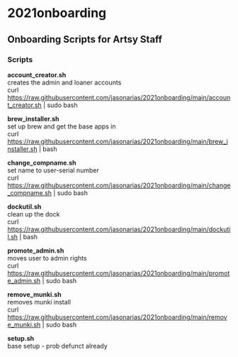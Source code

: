 # 2021onboarding  

Onboarding Scripts for Artsy Staff
---------------  
    
### Scripts
**account_creator.sh**  
  creates the admin and loaner accounts  
  curl https://raw.githubusercontent.com/jasonarias/2021onboarding/main/account_creator.sh | sudo bash  
    
**brew_installer.sh**   
  set up brew and get the base apps in  
  curl https://raw.githubusercontent.com/jasonarias/2021onboarding/main/brew_installer.sh | bash  
    
**change_compname.sh**   
  set name to user-serial number  
  curl https://raw.githubusercontent.com/jasonarias/2021onboarding/main/change_compname.sh | sudo bash  
    
**dockutil.sh**   
  clean up the dock   
  curl https://raw.githubusercontent.com/jasonarias/2021onboarding/main/dockutil.sh | bash  
    
**promote_admin.sh**   
  moves user to admin rights  
  curl https://raw.githubusercontent.com/jasonarias/2021onboarding/main/promote_admin.sh | sudo bash  
    
**remove_munki.sh**   
  removes munki install  
  curl https://raw.githubusercontent.com/jasonarias/2021onboarding/main/remove_munki.sh | sudo bash  
    
**setup.sh**  
  base setup - prob defunct already  
    
